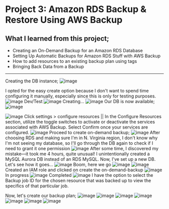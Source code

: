 # Project 3: Amazon RDS Backup &amp; Restore Using AWS Backup

## What I learned from this project;

- Creating an On-Demand Backup for an Amazon RDS Database
- Setting Up Automatic Backups for Amazon RDS Stuff with AWS Backup
- How to add resources to an existing backup plan using tags
- Bringing Back Data from a Backup


------------------------------------------------------------------
Creating the DB instance;
![image](https://github.com/DevSecOpsHQ/Project-3/assets/69714197/7ea8de6e-1dac-49b8-a86a-b3ada8d7e70e)

I opted for the easy create option because I don't want to spend time configuring it manually, especially since this is only for testing purposes.
![image](https://github.com/DevSecOpsHQ/Project-3/assets/69714197/dc49f759-593f-49ba-a639-eef88e4038cb)
Dev/Test
![image](https://github.com/DevSecOpsHQ/Project-3/assets/69714197/7bdd9fe4-3fcf-4226-9bff-1fa366ac4d50)
Creating...
![image](https://github.com/DevSecOpsHQ/Project-3/assets/69714197/514512c8-1a5e-4c96-beee-8a34becef41d)
Our DB is now available;
![image](https://github.com/DevSecOpsHQ/Project-3/assets/69714197/618c67a7-5192-41e7-8b74-03341f6295f6)

![image](https://github.com/DevSecOpsHQ/Project-3/assets/69714197/2144f868-a713-4b2e-b0e6-7947d2a4cab9)
Click settings > configure resources || In the Configure Resources section, utilize the toggle switches to activate or deactivate the services associated with AWS Backup. Select Confirm once your services are configured.
![image](https://github.com/DevSecOpsHQ/Project-3/assets/69714197/f11eb8d8-ac30-4213-bfa1-dc68d8514f96)
Proceed to create on-demand backup;
![image](https://github.com/DevSecOpsHQ/Project-3/assets/69714197/ede64b7e-3eae-4ab2-90dc-76b84dfac7c4)
After choosing RDS and making sure I'm in N. Virginia region, I don't know why I'm not seeing my database, so I'll go through the DB again to check if I need to grant it one permission 
![image](https://github.com/DevSecOpsHQ/Project-3/assets/69714197/f33f9689-d0a3-4f46-9791-739b97bdf84a)
After some time, I discovered my mistake—it took me 4 hours, quite unusual! I unintentionally created a MySQL Aurora DB instead of an RDS MySQL. Now, I've set up a new DB. Let's see how it goes...
![image](https://github.com/DevSecOpsHQ/Project-3/assets/69714197/c5d5b43a-d606-4ea2-b954-0749b0a49083)
Boom, here we go
![image](https://github.com/DevSecOpsHQ/Project-3/assets/69714197/192f536b-42a9-478b-af38-0a7abe650843)
![image](https://github.com/DevSecOpsHQ/Project-3/assets/69714197/61c73eec-5b8b-46bf-83c5-075cccd11d31)
Created an IAM role and clicked on create the on-demand-backup
![image](https://github.com/DevSecOpsHQ/Project-3/assets/69714197/b6b127bf-731e-4945-885f-c3a9cc066b30)
In progress
![image](https://github.com/DevSecOpsHQ/Project-3/assets/69714197/ddd361df-eb97-4fc6-8ef2-d15baca0f1c8)
Completed
![image](https://github.com/DevSecOpsHQ/Project-3/assets/69714197/a67b76af-780c-4f9d-bb78-b0bc713aeda1)
I have the option to select the Backup job ID for the chosen resource that was backed up to view the specifics of that particular job.

Now, let's create our backup plan;
![image](https://github.com/DevSecOpsHQ/Project-3/assets/69714197/a46e50d2-ac68-4f05-b82a-41f3e369db8c)
![image](https://github.com/DevSecOpsHQ/Project-3/assets/69714197/fbf0a2d7-612a-4bd8-9971-1fb046c6b710)
![image](https://github.com/DevSecOpsHQ/Project-3/assets/69714197/1bb07a4f-5194-4462-ba43-29414fa89bc7)
![image](https://github.com/DevSecOpsHQ/Project-3/assets/69714197/cc84d9e2-64a5-479c-8a67-43e9fca6fdd4)
![image](https://github.com/DevSecOpsHQ/Project-3/assets/69714197/7bf39a24-76ee-4478-8f6d-7eaa4d7d4050)
![image](https://github.com/DevSecOpsHQ/Project-3/assets/69714197/b32c6bf2-ddb9-434a-a24a-e8ad5c3a6bd0)
![image](https://github.com/DevSecOpsHQ/Project-3/assets/69714197/b6633c4e-3e6e-4a91-a0e6-4a808c450f51)


